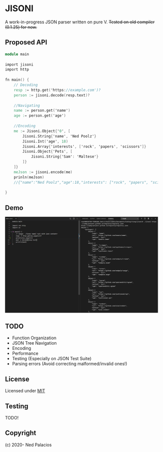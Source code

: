# JISONI
A work-in-progress JSON parser written on pure V. ~~Tested on old compiler (0.1.25) for now.~~

## Proposed API
```v
module main

import jisoni
import http

fn main() {
    // Decoding
    resp := http.get('https://example.com')?
    person := jisoni.decode(resp.text)?

    //Navigating
    name := person.get('name')
    age := person.get('age')

    //Encoding
    me := Jisoni.Object{'0', [
        Jisoni.String{'name', 'Ned Poolz'}
        Jisoni.Int('age', 18)
        Jisoni.Array{'interests', ['rock', 'papers', 'scissors']}
        Jisoni.Object{'Pets', [
            Jisoni.String{'Sam': 'Maltese'}
        ]}
    ]} 
    meJson := jisoni.encode(me)
    prinln(meJson)
    //{"name":"Ned Poolz","age":18,"interests": ["rock", "papers", "scissors"],"pets":{"Sam":"Maltese"}}

}
```

## Demo
![demo](demo.png)

## TODO
- Function Organization
- JSON Tree Navigation
- Encoding
- Performance
- Testing (Especially on JSON Test Suite)
- Parsing errors (Avoid correcting malformed/invalid ones!)

## License
Licensed under [MIT](LICENSE)

## Testing
TODO!

## Copyright
(c) 2020- Ned Palacios